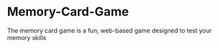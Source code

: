 # Memory-Card-Game
The memory card game is a fun, web-based game designed to test your memory skills
